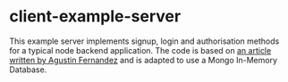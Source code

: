 # client-example-server

This example server implements signup, login and authorisation methods for a typical node backend application. The code
is based
on [an article written by Agustin Fernandez](https://www.asapdevelopers.com/build-a-react-native-login-app-with-node-js-backend/)
and is adapted to use a Mongo In-Memory Database.
